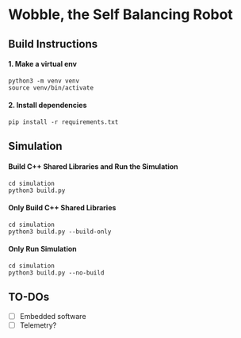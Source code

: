 # Wobble, the Self Balancing Robot

## Build Instructions
#### 1. Make a virtual env
```
python3 -m venv venv
source venv/bin/activate
```

#### 2. Install dependencies
```
pip install -r requirements.txt
```


## Simulation
#### Build C++ Shared Libraries and Run the Simulation
```
cd simulation
python3 build.py
```

#### Only Build C++ Shared Libraries
```
cd simulation
python3 build.py --build-only
```

#### Only Run Simulation
```
cd simulation
python3 build.py --no-build
```



## TO-DOs
- [ ] Embedded software
- [ ] Telemetry? 
